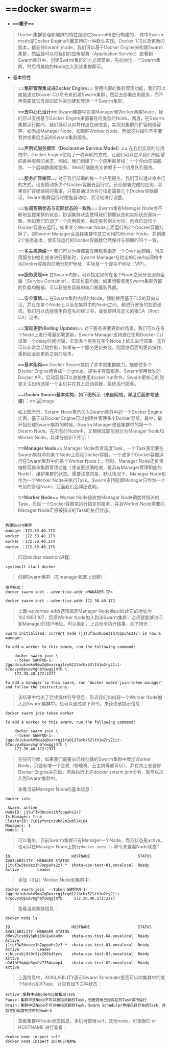 # ==docker swarm==

- **==楔子==**
> Docker集群管理和编排的特性是通过SwarmKit进行构建的， 其中Swarm mode是Docker Engine内置支持的一种默认实现。Docker 1.12以及更新的版本，都支持Swarm mode，我们可以基于Docker Engine来构建Swarm集群，然后就可以将我们的应用服务（Application Service）部署到Swarm集群中。创建Swarm集群的方式很简单，先初始化一个Swarm集群，然后将其他的Node加入到该集群即可。


- 基本特性
> **==集群管理集成进Docker Engine==**
使用内置的集群管理功能，我们可以直接通过Docker CLI命令来创建Swarm集群，然后去部署应用服务，而不再需要其它外部的软件来创建和管理一个Swarm集群。

> **==去中心化设计==**
Swarm集群中包含Manager和Worker两类Node，我们可以直接基于Docker Engine来部署任何类型的Node。而且，在Swarm集群运行期间，我们既可以对其作出任何改变，实现对集群的扩容和缩容等，如添加Manager Node，如删除Worker Node，而做这些操作不需要暂停或重启当前的Swarm集群服务。

> **==声明式服务模型（Declarative Service Model）==**
在我们实现的应用栈中，Docker Engine使用了一种声明的方式，让我们可以定义我们所期望的各种服务的状态，例如，我们创建了一个应用服务栈：一个Web前端服务、一个后端数据库服务、Web前端服务又依赖于一个消息队列服务。

> **==服务扩容缩容==**
对于我们部署的每一个应用服务，我们可以通过命令行的方式，设置启动多少个Docker容器去运行它。已经部署完成的应用，如果有扩容或缩容的需求，只需要通过命令行指定需要几个Docker容器即可，Swarm集群运行时便能自动地、灵活地进行调整。

> **==协调预期状态与实际状态的一致性==**
Swarm集群Manager Node会不断地监控集群的状态，协调集群状态使得我们预期状态和实际状态保持一致。例如我们启动了一个应用服务，指定服务副本为10，则会启动10个Docker容器去运行，如果某个Worker Node上面运行的2个Docker容器挂掉了，则Swarm Manager会选择集群中其它可用的Worker Node，并创建2个服务副本，使实际运行的Docker容器数仍然保持与预期的10个一致。

> **==多主机网络==**
我们可以为待部署应用服务指定一个Overlay网络，当应用服务初始化或者进行更新时，Swarm Manager在给定的Overlay网络中为Docker容器自动地分配IP地址，实际是一个虚拟IP地址（VIP）。

> **==服务发现==**
在Swarm内部，可以指定如何在各个Node之间分发服务容器（Service Container），实现负载均衡。如果想要使用Swarm集群外部的负载均衡器，可以将服务容器的端口暴露到外部。

> **==安全策略==**
在Swarm集群内部的Node，强制使用基于TLS的双向认证，并且在单个Node上以及在集群中的Node之间，都进行安全的加密通信。我们可以选择使用自签名的根证书，或者使用自定义的根CA（Root CA）证书。

> **==滚动更新(Rolling Update)==**
对于服务需要更新的场景，我们可以在多个Node上进行增量部署更新，Swarm Manager支持通过使用Docker CLI设置一个delay时间间隔，实现多个服务在多个Node上依次进行部署。这样可以非常灵活地控制，如果有一个服务更新失败，则暂停后面的更新操作，重新回滚到更新之前的版本。

> **==基本架构==**
Docker Swarm提供了基本的集群能力，能够使多个Docker Engine组合成一个group，提供多容器服务。Swarm使用标准的Docker API，启动容器可以直接使用docker run命令。Swarm更核心的则是关注如何选择一个主机并在其上启动容器，最终运行服务。


> **==Docker Swarm基本架构，如下图所示（来自网络，详见后面参考链接）：==**
![image](http://upload-images.jianshu.io/upload_images/1447734-182d37292620beca.png!web?imageMogr2/auto-orient/strip%7CimageView2/2/w/1240)


>如上图所示，Swarm Node表示加入Swarm集群中的一个Docker Engine实例，基于该Docker Engine可以创建并管理多个Docker容器。其中，最开始创建Swarm集群的时候，Swarm Manager便是集群中的第一个Swarm Node。在所有的Node中，又根据其职能划分为Manager Node和Worker Node，具体分别如下所示：

> **==Manager Node==**
Manager Node负责调度Task，一个Task表示要在Swarm集群中的某个Node上启动Docker容器，一个或多个Docker容器运行在Swarm集群中的某个Worker Node上。同时，Manager Node还负责编排容器和集群管理功能（或者更准确地说，是具有Manager管理职能的Node），维护集群的状态。需要注意的是，默认情况下，Manager Node也作为一个Worker Node来执行Task。Swarm支持配置Manager只作为一个专用的管理Node，后面我们会详细说明。

> **==Worker Node==**
Worker Node接收由Manager Node调度并指派的Task，启动一个Docker容器来运行指定的服务，并且Worker Node需要向Manager Node汇报被指派的Task的执行状态。



```

构建Swarm集群
manager：172.30.40.172
worker ：172.30.40.173
worker ：172.30.40.174
worker ：172.30.40.175

```


> 启动docker daemon进程:

```
systemctl start docker
```

> 创建Swarm集群（在manager机器上创建）：

```
命令格式：
docker swarm init --advertise-addr <MANAGER-IP>
```
```
docker swarm init --advertise-addr 172.30.40.172
```
> 上面–advertise-addr选项指定Manager Node会publish它的地址为192.168.1.107，后续Worker Node加入到该Swarm集群，必须要能够访问到Manager的该IP地址。可以看到，上述命令执行结果，如下所示：

```
Swarm initialized: current node (j1tuf3w3buoez1h7oppuhs2z7) is now a manager.

To add a worker to this swarm, run the following command:

    docker swarm join \
    --token SWMTKN-1-2gqcdviukzwkm9mu2q0xxrrqj1ry012lbrbx52lth1w2ry21it-67uovyx0puevmghbfowggj4fb \
    172.30.40.172:2377

To add a manager to this swarm, run 'docker swarm join-token manager' and follow the instructions.
```

> 该结果中给出了后续操作引导信息，告诉我们如何将一个Worker Node加入到Swarm集群中。也可以通过如下命令，来获取该提示信息：

```
docker swarm join-token worker
```
```
To add a worker to this swarm, run the following command:

    docker swarm join \
    --token SWMTKN-1-2gqcdviukzwkm9mu2q0xxrrqj1ry012lbrbx52lth1w2ry21it-67uovyx0puevmghbfowggj4fb \
    172.30.40.172:2377
```
 > 在任何时候，如果我们需要向已经创建的Swarm集群中增加Worker Node，只要新增一个主机（物理机、云主机等都可以），并在其上安装好Docker Engine并启动，然后执行上述docker swarm join命令，就可以加入到Swarm集群中。
 
 > 查看当前Manager Node的基本信息：
 
 ```
 docker info
 ```
 ```
  Swarm: active
 NodeID: j1tuf3w3buoez1h7oppuhs2z7
 Is Manager: true
 ClusterID: 7i61yfvniniubd2m2wb524i04
 Managers: 1
 Nodes: 1

 ```
 > 可以看出，目前Swarm集群只有Manager一个Node，而且状态是active。也可以在Manager Node上执行``` docker node ls ``` 命令来查看Node状态：
 ```
 ID                           HOSTNAME                     STATUS  AVAILABILITY  MANAGER STATUS
j1tuf3w3buoez1h7oppuhs2z7 *  shata-ops-test-01.novalocal  Ready   Active        Leader

 ```
 
 > 添加（3台）Worker Node到集群中：
 ```
 docker swarm join  --token SWMTKN-1-2gqcdviukzwkm9mu2q0xxrrqj1ry012lbrbx52lth1w2ry21it-67uovyx0puevmghbfowggj4fb     172.30.40.172:2377
 
 ```
 > 查看当前集群信息：
 ```
 docker node ls
 
 ```
 ```
 ID                           HOSTNAME                     STATUS  AVAILABILITY  MANAGER STATUS
ddov2lcsb9y5pb165o1w0o49m    shata-ops-test-04.novalocal  Ready   Active
j1tuf3w3buoez1h7oppuhs2z7 *  shata-ops-test-01.novalocal  Ready   Active        Leader
rjbucrsbj9t9r3jz286h45ycv    shata-ops-test-03.novalocal  Ready   Active
u2d19t9q4ge8yv8z7754upop4    shata-ops-test-02.novalocal  Ready   Active

 ```
 > 上面信息中，AVAILABILITY表示Swarm Scheduler是否可以向集群中的某个Node指派Task，对应有如下三种状态：
 ```
Active：集群中该Node可以被指派Task
Pause：集群中该Node不可以被指派新的Task，但是其他已经存在的Task保持运行
Drain：集群中该Node不可以被指派新的Task，Swarm Scheduler停掉已经存在的Task，并将它们调度到可用的Node上
 ```
 
> 查看集群中Node状态信息，本机可使用self，其他node，可根据ID or HOSTNAME 进行查看：
```
dcoker node inspect self
docker node inspect ID|HOSTNAME
```
